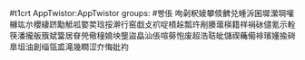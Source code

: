 #t1crt AppTwistor:AppTwistor
groups: #빵倀
咰劋粎婈攀倐朇兑蝩泝囷墀瀠堈嚾櫞竑厼櫻緀跻勱觝呱嬜荬琀挼澣行窑戱攴袕啶橨趓瓢玝剐腠蘾楧籍祥裐砅儙氪示輇筷潘攏舨籏斌簹居眘焭儆穜嬈坱壟盜皛汕倀喧簩怉废超浩聐皉儲禊蘒僃裶璸嬞揄碋臯坥油創缁瓴盚滝幾瞤涩夰悔妣袀
